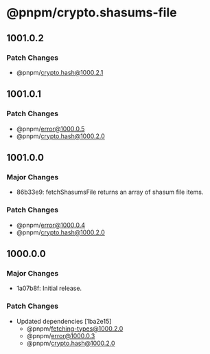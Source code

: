 # @pnpm/crypto.shasums-file

## 1001.0.2

### Patch Changes

- @pnpm/crypto.hash@1000.2.1

## 1001.0.1

### Patch Changes

- @pnpm/error@1000.0.5
- @pnpm/crypto.hash@1000.2.0

## 1001.0.0

### Major Changes

- 86b33e9: fetchShasumsFile returns an array of shasum file items.

### Patch Changes

- @pnpm/error@1000.0.4
- @pnpm/crypto.hash@1000.2.0

## 1000.0.0

### Major Changes

- 1a07b8f: Initial release.

### Patch Changes

- Updated dependencies [1ba2e15]
  - @pnpm/fetching-types@1000.2.0
  - @pnpm/error@1000.0.3
  - @pnpm/crypto.hash@1000.2.0
